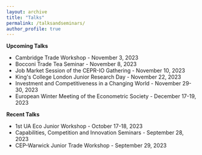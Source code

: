 ```yaml
---
layout: archive
title: "Talks"
permalink: /talksandseminars/
author_profile: true
---
```


**Upcoming Talks**

- Cambridge Trade Workshop - November 3, 2023
- Bocconi Trade Tea Seminar - November 8, 2023
- Job Market Session of the CEPR-IO Gathering - November 10, 2023
- <a href="https://elodieandrieu.github.io/files/JRD_PROGRAM_nov2023.pdf" style="text-decoration: none" target="_blank">King's College London Junior Research Day</a> - November 22, 2023
- <a href="https://www.suerf.org/enri2023" style="text-decoration: none" target="_blank">Investment and Competitiveness in a Changing World</a> - November 29-30,  2023
- <a href="https://www.econometricsociety.org/regional-activities/schedule/2023/12/17/2023-EWMES-Manchester-United-Kingdom" style="text-decoration: none" target="_blank">European Winter Meeting of the Econometric Society</a> - December 17-19, 2023
 
**Recent Talks**
- <a href="http://fae.ua.es/FAEX/eco-junior-workshop/" style="text-decoration: none" target="_blank">1st UA Eco Junior Workshop</a> - October 17-18, 2023
- <a href="https://cep.lse.ac.uk/_new/events/Capabilities-Competition-and-Innovation/" style="text-decoration: none" target="_blank">Capabilities, Competition and Innovation Seminars</a> - September 28, 2023
- <a href="https://cep.lse.ac.uk/_NEW/events/event.asp?index=9037" style="text-decoration: none" target="_blank">CEP-Warwick Junior Trade Workshop</a> - September 29, 2023
